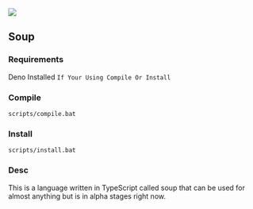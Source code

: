 <img src="https://img.shields.io/tokei/lines/github/ZombiiTheCoder/Soup?style=plastic"/>

## Soup

### Requirements

Deno Installed `If Your Using Compile Or Install`

### Compile

`scripts/compile.bat`

### Install

`scripts/install.bat`

### Desc

This is a language written in TypeScript called soup that can be used for almost anything but is in alpha stages right now.